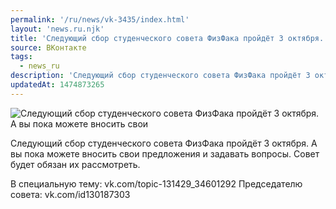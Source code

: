 ```yaml
---
permalink: '/ru/news/vk-3435/index.html'
layout: 'news.ru.njk'
title: 'Следующий сбор студенческого совета ФизФака пройдёт 3 октября.'
source: ВКонтакте
tags:
  - news_ru
description: 'Следующий сбор студенческого совета ФизФака пройдёт 3 октября.'
updatedAt: 1474873265
---
```

![Следующий сбор студенческого совета ФизФака пройдёт 3 октября. А вы пока можете вносить свои](https://sun9-24.userapi.com/impf/c604625/v604625484/85c0/VdTNp1qEPUQ.jpg?size=1256x799&quality=96&proxy=1&sign=68b658e3f68478e46b8815e7806b2db3&c_uniq_tag=hKZgyz9L5TDpls6YQUtPjzQGAhNLz0CeILzksWujNqg&type=album)

Следующий сбор студенческого совета ФизФака пройдёт 3 октября. А вы пока можете вносить свои предложения и задавать вопросы. Совет будет обязан их рассмотреть.

В специальную тему: vk.com/topic-131429_34601292
Председателю совета: vk.com/id130187303
